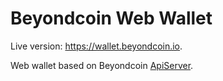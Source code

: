 # Beyondcoin Web Wallet

Live version: https://wallet.beyondcoin.io.

Web wallet based on Beyondcoin [ApiServer](https://github.com/beyondcoin-project/apiserver/).
